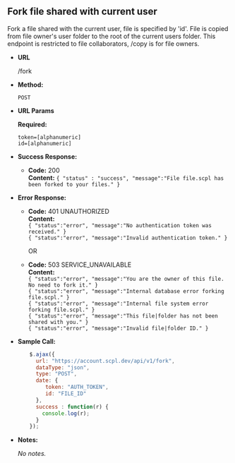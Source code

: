**Fork file shared with current user**
----
Fork a file shared with the current user, file is specified by 'id'. File is copied from file owner's user folder to the root of the current users folder. This endpoint is restricted to file collaborators, /copy is for file owners.

* **URL**

  /fork

* **Method:**

  `POST`

*  **URL Params**

   **Required:**

   `token=[alphanumeric]`<br/>
   `id=[alphanumeric]`

* **Success Response:**

     * **Code:** 200 <br />
       **Content:** `{ "status" : "success", "message":"File file.scpl has been forked to your files." }`

* **Error Response:**

   * **Code:** 401 UNAUTHORIZED <br />
     **Content:**<br/>
     `{ "status":"error", "message":"No authentication token was received." }`<br/>
     `{ "status":"error", "message":"Invalid authentication token." }`

     OR

    * **Code:** 503 SERVICE_UNAVAILABLE <br />
       **Content:**<br/>
       `{ "status":"error", "message":"You are the owner of this file. No need to fork it." }`<br/>
       `{ "status":"error", "message":"Internal database error forking file.scpl." }`<br/>
       `{ "status":"error", "message":"Internal file system error forking file.scpl." }`<br/>
       `{ "status":"error", "message":"This file|folder has not been shared with you." }`<br/>
       `{ "status":"error", "message":"Invalid file|folder ID." }`

* **Sample Call:**

```javascript
       $.ajax({
         url: "https://account.scpl.dev/api/v1/fork",
         dataType: "json",
         type: "POST",
         date: {
            token: "AUTH_TOKEN",
            id: "FILE_ID"
         },
         success : function(r) {
           console.log(r);
         }
       });
```

* **Notes:**

     _No notes._
